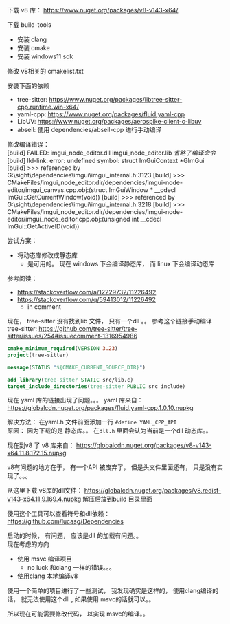 下载 v8 库：  https://www.nuget.org/packages/v8-v143-x64/ 

下载 build-tools 
- 安装 clang
- 安装 cmake
- 安装 windows11 sdk


修改 v8相关的 cmakelist.txt

安装下面的依赖
- tree-sitter:     https://www.nuget.org/packages/libtree-sitter-cpp.runtime.win-x64/
- yaml-cpp:        https://www.nuget.org/packages/fluid.yaml-cpp
- LibUV:           https://www.nuget.org/packages/aerospike-client-c-libuv
- abseil:     使用 dependencies/abseil-cpp  进行手动编译



修改编译错误：  
[build] FAILED: imgui_node_editor.dll imgui_node_editor.lib 
*省略了编译命令*
[build] lld-link: error: undefined symbol: struct ImGuiContext *GImGui
[build] >>> referenced by G:\sight\dependencies\imgui\imgui_internal.h:3123
[build] >>>               CMakeFiles/imgui_node_editor.dir/dependencies/imgui-node-editor/imgui_canvas.cpp.obj:(struct ImGuiWindow * __cdecl ImGui::GetCurrentWindow(void))
[build] >>> referenced by G:\sight\dependencies\imgui\imgui_internal.h:3218
[build] >>>               CMakeFiles/imgui_node_editor.dir/dependencies/imgui-node-editor/imgui_node_editor.cpp.obj:(unsigned int __cdecl ImGui::GetActiveID(void))

尝试方案：
- 将动态库修改成静态库   
  - 是可用的。  现在 windows 下会编译静态库， 而 linux 下会编译动态库


参考阅读：

- https://stackoverflow.com/a/12229732/11226492
- https://stackoverflow.com/q/59413012/11226492
  - in comment 



现在，  tree-sitter 没有找到lib 文件， 只有一个dll 。。 
参考这个链接手动编译 tree-sitter:  https://github.com/tree-sitter/tree-sitter/issues/254#issuecomment-1316954986

```cmake
cmake_minimum_required(VERSION 3.23)
project(tree-sitter)

message(STATUS "${CMAKE_CURRENT_SOURCE_DIR}")

add_library(tree-sitter STATIC src/lib.c)
target_include_directories(tree-sitter PUBLIC src include)
```


现在 yaml 库的链接出现了问题。。。 
yaml 库来自：   https://globalcdn.nuget.org/packages/fluid.yaml-cpp.1.0.10.nupkg

解决方法：  在yaml.h 文件前面添加一行  `#define YAML_CPP_API`    
原因：  因为下载的是 静态库。。   在`dll.h` 里面会认为当前是一个dll 动态库。。 


现在到v8 了
v8 库来自：  https://globalcdn.nuget.org/packages/v8-v143-x64.11.8.172.15.nupkg

v8有问题的地方在于，  有一个API 被废弃了， 但是头文件里面还有， 只是没有实现了。。。 

从这里下载 v8库的dll文件：  https://globalcdn.nuget.org/packages/v8.redist-v143-x64.11.9.169.4.nupkg
解压后放到build 目录里面

使用这个工具可以查看符号和dll依赖：  https://github.com/lucasg/Dependencies



启动的时候， 有问题， 应该是dll 的加载有问题。。   
现在考虑的方向
- 使用 msvc 编译项目
  - no luck       和clang 一样的错误。。。 
- 使用clang 本地编译v8 

使用一个简单的项目进行了一些测试， 我发现确实是这样的， 使用clang编译的话， 就无法使用这个dll , 如果使用 msvc的话就可以。。 

所以现在可能需要修改代码， 以实现 msvc的编译。。 


